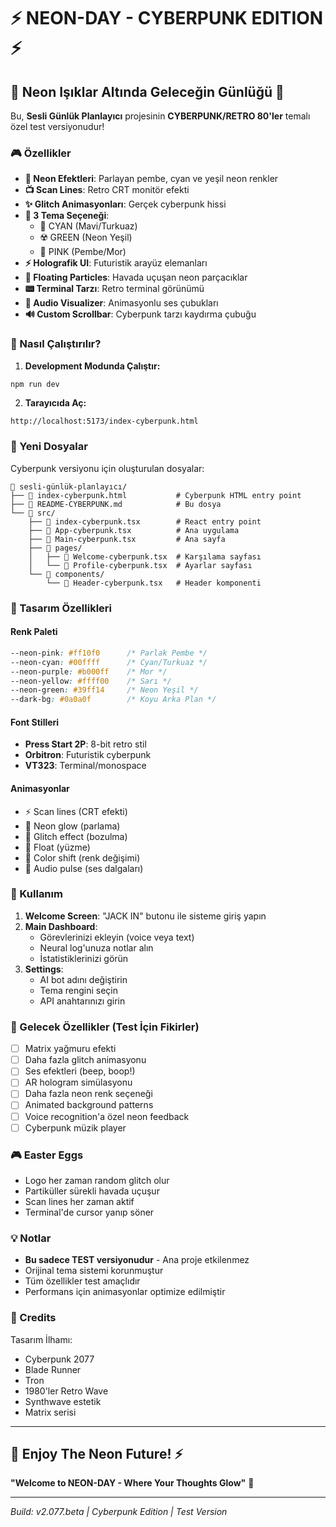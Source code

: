 # ⚡ NEON-DAY - CYBERPUNK EDITION ⚡

## 🌟 Neon Işıklar Altında Geleceğin Günlüğü 🌟

Bu, **Sesli Günlük Planlayıcı** projesinin **CYBERPUNK/RETRO 80'ler** temalı özel test versiyonudur! 

### 🎮 Özellikler

- **🌈 Neon Efektleri**: Parlayan pembe, cyan ve yeşil neon renkler
- **📺 Scan Lines**: Retro CRT monitör efekti
- **✨ Glitch Animasyonları**: Gerçek cyberpunk hissi
- **🎨 3 Tema Seçeneği**: 
  - 💎 CYAN (Mavi/Turkuaz)
  - ☢️ GREEN (Neon Yeşil)
  - 🔮 PINK (Pembe/Mor)
- **⚡ Holografik UI**: Futuristik arayüz elemanları
- **🎪 Floating Particles**: Havada uçuşan neon parçacıklar
- **📟 Terminal Tarzı**: Retro terminal görünümü
- **🎵 Audio Visualizer**: Animasyonlu ses çubukları
- **🔊 Custom Scrollbar**: Cyberpunk tarzı kaydırma çubuğu

### 🚀 Nasıl Çalıştırılır?

1. **Development Modunda Çalıştır:**
```bash
npm run dev
```

2. **Tarayıcıda Aç:**
```
http://localhost:5173/index-cyberpunk.html
```

### 📁 Yeni Dosyalar

Cyberpunk versiyonu için oluşturulan dosyalar:

```
📂 sesli-günlük-planlayıcı/
├── 📄 index-cyberpunk.html           # Cyberpunk HTML entry point
├── 📄 README-CYBERPUNK.md            # Bu dosya
└── 📂 src/
    ├── 📄 index-cyberpunk.tsx        # React entry point
    ├── 📄 App-cyberpunk.tsx          # Ana uygulama
    ├── 📄 Main-cyberpunk.tsx         # Ana sayfa
    ├── 📂 pages/
    │   ├── 📄 Welcome-cyberpunk.tsx  # Karşılama sayfası
    │   └── 📄 Profile-cyberpunk.tsx  # Ayarlar sayfası
    └── 📂 components/
        └── 📄 Header-cyberpunk.tsx   # Header komponenti
```

### 🎨 Tasarım Özellikleri

#### Renk Paleti
```css
--neon-pink: #ff10f0      /* Parlak Pembe */
--neon-cyan: #00ffff      /* Cyan/Turkuaz */
--neon-purple: #b000ff    /* Mor */
--neon-yellow: #ffff00    /* Sarı */
--neon-green: #39ff14     /* Neon Yeşil */
--dark-bg: #0a0a0f        /* Koyu Arka Plan */
```

#### Font Stilleri
- **Press Start 2P**: 8-bit retro stil
- **Orbitron**: Futuristik cyberpunk
- **VT323**: Terminal/monospace

#### Animasyonlar
- ⚡ Scan lines (CRT efekti)
- 💫 Neon glow (parlama)
- 🎪 Glitch effect (bozulma)
- 🌊 Float (yüzme)
- 🎨 Color shift (renk değişimi)
- 🎵 Audio pulse (ses dalgaları)

### 🎯 Kullanım

1. **Welcome Screen**: "JACK IN" butonu ile sisteme giriş yapın
2. **Main Dashboard**: 
   - Görevlerinizi ekleyin (voice veya text)
   - Neural log'unuza notlar alın
   - İstatistiklerinizi görün
3. **Settings**: 
   - AI bot adını değiştirin
   - Tema rengini seçin
   - API anahtarınızı girin

### 🔮 Gelecek Özellikler (Test İçin Fikirler)

- [ ] Matrix yağmuru efekti
- [ ] Daha fazla glitch animasyonu
- [ ] Ses efektleri (beep, boop!)
- [ ] AR hologram simülasyonu
- [ ] Daha fazla neon renk seçeneği
- [ ] Animated background patterns
- [ ] Voice recognition'a özel neon feedback
- [ ] Cyberpunk müzik player

### 🎮 Easter Eggs

- Logo her zaman random glitch olur
- Partiküller sürekli havada uçuşur
- Scan lines her zaman aktif
- Terminal'de cursor yanıp söner

### 💡 Notlar

- **Bu sadece TEST versiyonudur** - Ana proje etkilenmez
- Orijinal tema sistemi korunmuştur
- Tüm özellikler test amaçlıdır
- Performans için animasyonlar optimize edilmiştir

### 🤖 Credits

Tasarım İlhamı:
- Cyberpunk 2077
- Blade Runner
- Tron
- 1980'ler Retro Wave
- Synthwave estetik
- Matrix serisi

---

## 🌈 Enjoy The Neon Future! ⚡

**"Welcome to NEON-DAY - Where Your Thoughts Glow"** 💫

---

*Build: v2.077.beta | Cyberpunk Edition | Test Version*
